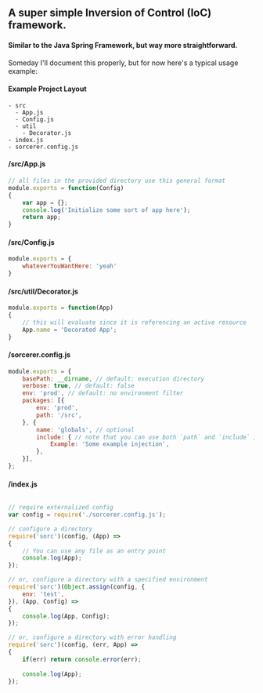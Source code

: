 ## A super simple Inversion of Control (IoC) framework.
#### Similar to the Java Spring Framework, but way more straightforward.

Someday I'll document this properly, but for now here's a typical usage example:

#### Example Project Layout
```
- src
  - App.js
  - Config.js
  - util
    - Decorator.js
- index.js
- sorcerer.config.js
```

#### /src/App.js
```js
// all files in the provided directory use this general format
module.exports = function(Config)
{
	var app = {};
	console.log('Initialize some sort of app here');
	return app;
}
```

#### /src/Config.js
```js
module.exports = {
	whateverYouWantHere: 'yeah'
}
```

#### /src/util/Decorator.js
```js
module.exports = function(App)
{
	// this will evaluate since it is referencing an active resource
	App.name = 'Decorated App';
}
```

#### /sorcerer.config.js
```js
module.exports = {
	basePath: __dirname, // default: execution directory
	verbose: true, // default: false
	env: 'prod', // default: no environment filter
	packages: [{
		env: 'prod',
		path: '/src',
	}, {
		name: 'globals', // optional
		include: { // note that you can use both `path` and `include` in the same package
			Example: 'Some example injection',
		},
	}],
};
```

#### /index.js
```js

// require externalized config
var config = require('./sorcerer.config.js');

// configure a directory
require('sorc')(config, (App) =>
{
	// You can use any file as an entry point
	console.log(App);
});

// or, configure a directory with a specified environment
require('sorc')(Object.assign(config, {
	env: 'test',
}), (App, Config) =>
{
	console.log(App, Config);
});

// or, configure a directory with error handling
require('sorc')(config, (err, App) =>
{
	if(err) return console.error(err);
	
	console.log(App);
});
```